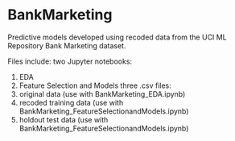 # BankMarketing

Predictive models developed using recoded data from the UCI ML Repository Bank Marketing dataset. 

Files include:
  two Jupyter notebooks: 
1. EDA
2. Feature Selection and Models
  three .csv files: 
1. original data (use with BankMarketing_EDA.ipynb)
2. recoded training data (use with BankMarketing_FeatureSelectionandModels.ipynb)
3. holdout test data (use with BankMarketing_FeatureSelectionandModels.ipynb)
